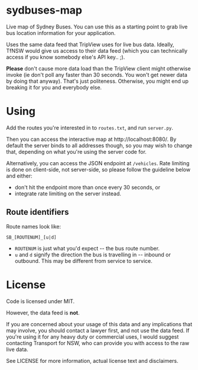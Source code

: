 sydbuses-map
============

Live map of Sydney Buses. You can use this as a starting point to grab live bus location information for your application.

Uses the same data feed that TripView uses for live bus data. Ideally, TfNSW would give us access to their data feed (which you can technically access if you know somebody else's API key.. ;).

**Please** don't cause more data load than the TripView client might otherwise invoke (ie don't poll any faster than 30 seconds. You won't get newer data by doing that anyway). That's just politeness. Otherwise, you might end up breaking it for you and everybody else.

Using
=====

Add the routes you're interested in to `routes.txt`, and run `server.py`.

Then you can access the interactive map at http://localhost:8080/. By default the server binds to all addresses though, so you may wish to change that, depending on what you're using the server code for.

Alternatively, you can access the JSON endpoint at `/vehicles`. Rate limiting is done on client-side, not server-side, so please follow the guideline below and either:
* don't hit the endpoint more than once every 30 seconds, or
* integrate rate limiting on the server instead.

Route identifiers
-----------------

Route names look like:

    SB_[ROUTENUM]_[u|d]

* `ROUTENUM` is just what you'd expect -- the bus route number.
* `u` and `d` signify the direction the bus is travelling in -- inbound or outbound. This may be different from service to service.

License
=======

Code is licensed under MIT.

However, the data feed is **not**.

If you are concerned about your usage of this data and any implications that may involve, you should contact a lawyer first, and not use the data feed.
If you're using it for any heavy duty or commercial uses, I would suggest contacting Transport for NSW, who can provide you with access to the raw live data. 

See LICENSE for more information, actual license text and disclaimers.
